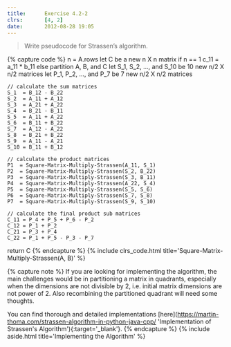 ```yaml
---
title:      Exercise 4.2-2
clrs:       [4, 2]
date:       2012-08-28 19:05
---
```


>Write pseudocode for Strassen’s algorithm.

{% capture code %}
n = A.rows
let C be a new n X n matrix
if n == 1
    c_11 = a_11 * b_11
else partition A, B, and C
    let S_1, S_2, ..., and S_10 be 10 new n/2 X n/2 matrices
    let P_1, P_2, ..., and P_7 be 7 new n/2 X n/2 matrices

    // calculate the sum matrices
    S_1  = B_12 - B_22
    S_2  = A_11 + A_12
    S_3  = A_21 + A_22
    S_4  = B_21 - B_11
    S_5  = A_11 + A_22
    S_6  = B_11 + B_22
    S_7  = A_12 - A_22
    S_8  = B_21 + B_22
    S_9  = A_11 - A_21
    S_10 = B_11 + B_12

    // calculate the product matrices
    P1  = Square-Matrix-Multiply-Strassen(A_11, S_1)
    P2  = Square-Matrix-Multiply-Strassen(S_2, B_22)
    P3  = Square-Matrix-Multiply-Strassen(S_3, B_11)
    P4  = Square-Matrix-Multiply-Strassen(A_22, S_4)
    P5  = Square-Matrix-Multiply-Strassen(S_5, S_6)
    P6  = Square-Matrix-Multiply-Strassen(S_7, S_8)
    P7  = Square-Matrix-Multiply-Strassen(S_9, S_10)

    // calculate the final product sub matrices
    C_11 = P_4 + P_5 + P_6 - P_2
    C_12 = P_1 + P_2
    C_21 = P_3 + P_4
    C_22 = P_1 + P_5 - P_3 - P_7
return C
{% endcapture %}
{% include clrs_code.html title='Square-Matrix-Multiply-Strassen(A, B)' %}

{% capture note %}
If you are looking for implementing the algorithm, the main challenges would be in partitioning a matrix in quadrants, especially when the dimensions are not divisible by 2, i.e. initial matrix dimensions are not power of 2. Also recombining the partitioned quadrant will need some thoughts.

You can find thorough and detailed implementations [here](<https://martin-thoma.com/strassen-algorithm-in-python-java-cpp/> 'Implementation of Strassen's Algorithm'){:target='_blank'}.
{% endcapture %}
{% include aside.html title='Implementing the Algorithm' %}
